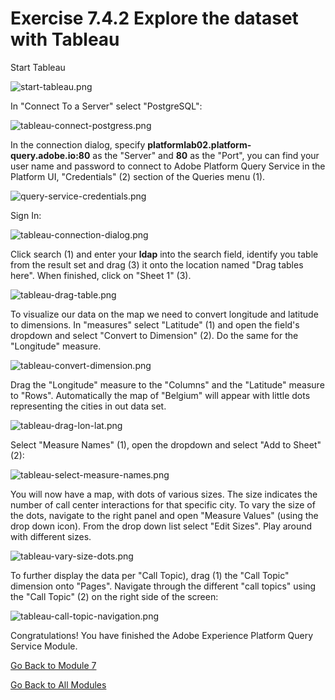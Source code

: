 
# Exercise 7.4.2 Explore the dataset with Tableau

Start Tableau

![start-tableau.png](../resources/start-tableau.png)

In "Connect To a Server" select "PostgreSQL":

![tableau-connect-postgress.png](../resources/tableau-connect-postgress.png)

In the connection dialog, specify **platformlab02.platform-query.adobe.io:80** as the "Server" and **80** as the "Port", you can find your user name and password to connect to Adobe Platform Query Service in the Platform UI, "Credentials" (2) section of the Queries menu (1).

![query-service-credentials.png](../resources/query-service-credentials.png)

Sign In:

![tableau-connection-dialog.png](../resources/tableau-connection-dialog.png)

Click search (1) and enter your **ldap** into the search field, identify you table from the result set and drag (3) it onto the location named "Drag tables here". When finished, click on "Sheet 1" (3).

![tableau-drag-table.png](../resources/tableau-drag-table.png)

To visualize our data on the map we need to convert longitude and latitude to dimensions. In "measures" select "Latitude" (1) and open the field's dropdown and select "Convert to Dimension" (2). Do the same for the "Longitude" measure.

![tableau-convert-dimension.png](../resources/tableau-convert-dimension.png)

Drag the "Longitude" measure to the "Columns" and the "Latitude" measure to "Rows". Automatically the map of "Belgium" will appear with little dots representing the cities in out data set.

![tableau-drag-lon-lat.png](../resources/tableau-drag-lon-lat.png)

Select "Measure Names" (1), open the dropdown and select "Add to Sheet" (2):

![tableau-select-measure-names.png](../resources/tableau-select-measure-names.png)

You will now have a map, with dots of various sizes. The size indicates the number of call center interactions for that specific city. To vary the size of the dots, navigate to the right panel and open "Measure Values" (using the drop down icon). From the drop down list select "Edit Sizes". Play around with different sizes.

![tableau-vary-size-dots.png](../resources/tableau-vary-size-dots.png)

To further display the data per "Call Topic), drag (1) the "Call Topic" dimension onto "Pages". Navigate through the different "call topics" using the "Call Topic" (2) on the right side of the screen:

![tableau-call-topic-navigation.png](../resources/tableau-call-topic-navigation.png)

Congratulations! You have finished the Adobe Experience Platform Query Service Module.

[Go Back to Module 7](../README.md)

[Go Back to All Modules](../../README.md)

